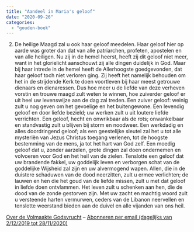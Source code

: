 ```yaml
---
title: "Aandeel in Maria's geloof"
date: "2020-09-26"
categories: 
  - "gouden-boek"
---
```


2) De heilige Maagd zal u ook haar geloof meedelen. Haar geloof hier op aarde was groter dan dat van alle patriarchen, profeten, apostelen en van alle heiligen. Nu zij in de hemel heerst, heeft zij dit geloof niet meer, want in het glorielicht aanschouwt zij alle dingen duidelijk in God. Maar bij haar intrede in de hemel heeft de Allerhoogste goedgevonden, dat haar geloof toch niet verloren ging. Zij heeft het namelijk behouden om het in de strijdende Kerk te doen voortleven bij haar meest getrouwe dienaars en dienaressen. Dus hoe meer u de liefde van deze verheven vorstin en trouwe maagd zult weten te winnen, hoe zuiverder geloof er uit heel uw levenswijze aan de dag zal treden. Een zuiver geloof: weinig zult u nog geven om het gevoelige en het buitengewone. Een levendig geloof en door liefde bezield; uw werken zult u uit loutere liefde verrichten. Een geloof, hecht en onwrikbaar als de rots; onwankelbaar en standvastig zult u blijven bij storm en noodweer. Een werkdadig en alles doordringend geloof; als een geestelijke sleutel zal het u tot alle mysteriën van Jezus Christus toegang verlenen, tot de hoogste bestemming van de mens, ja tot het hart van God zelf. Een moedig geloof dat u, zonder aarzelen, grote dingen zal doen ondernemen en volvoeren voor God en het heil van de zielen. Tenslotte een geloof dat uw brandende fakkel, uw goddelijk leven en verborgen schat van de goddelijke Wijsheid zal zijn en uw alvermogend wapen. Allen, die in de duistere schaduwen van de dood neerzitten, zult u ermee verlichten; de lauwen en hen die het goud van de liefde missen, zult u met dat geloof in liefde doen ontvlammen. Het leven zult u schenken aan hen, die de dood van de zonde gestorven zijn. Met uw zacht en machtig woord zult u versteende harten vermurwen, ceders van de Libanon neervellen en tenslotte weerstand bieden aan de duivel en alle vijanden van ons heil.

[Over de Volmaakte Godsvrucht](/blog/een-jaar-lang-volmaakte-godsvrucht/) – [Abonneren per email (dagelijks van 2/12/2019 tot 28/11/2020)](http://eepurl.com/9RKvX)
